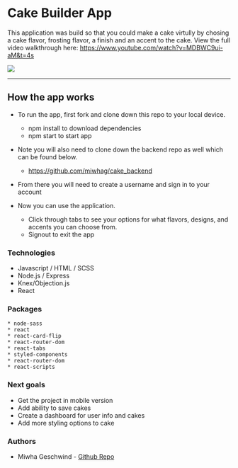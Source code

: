 # Cake Builder App 

This application was build so that you could make a  cake virtully by chosing a cake flavor, frosting flavor, a finish and an accent to the cake. View the full video walkthrough here: https://www.youtube.com/watch?v=MDBWC9ui-aM&t=4s

![](src/Images/capstone.gif)

---

## How the app works  

* To run the app, first fork and clone down this repo to your local device. 
  * npm install to download dependencies 
  * npm start to start app 
* Note you will also need to clone down the backend repo as well which can be found below.
   * https://github.com/miwhag/cake_backend

* From there you will need to create a username and sign in to your account 
* Now you can use the application. 
  * Click through tabs to see your options for what flavors, designs, and accents you can choose from. 
  * Signout to exit the app
   

### Technologies 
* Javascript / HTML / SCSS
* Node.js / Express
* Knex/Objection.js
* React 

### Packages 
```
* node-sass
* react
* react-card-flip
* react-router-dom
* react-tabs
* styled-components
* react-router-dom
* react-scripts
```

### Next goals
* Get the project in mobile version
* Add ability to save cakes 
* Create a dashboard for user info and cakes 
* Add more styling options to cake 

### Authors
* Miwha Geschwind - [Github Repo](https://github.com/miwhag)
